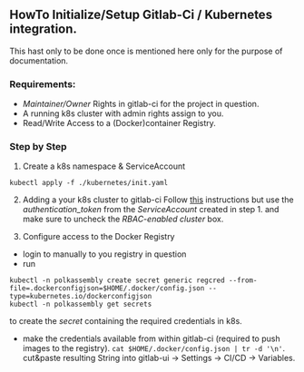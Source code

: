 ## HowTo Initialize/Setup **Gitlab-Ci / Kubernetes** integration.

This hast only to be done once is mentioned here only for the 
purpose of documentation.

### Requirements: 
* *Maintainer/Owner* Rights in gitlab-ci for the project in question.
* A running k8s cluster with admin rights assign to you.
* Read/Write Access to a (Docker)container Registry.

### Step by Step

1. Create a k8s namespace & ServiceAccount 
```
kubectl apply -f ./kubernetes/init.yaml
```

2. Adding a your k8s cluster to gitlab-ci 
Follow [this](https://docs.gitlab.com/ee/user/project/clusters/add_remove_clusters.html#add-existing-cluster) instructions
but use the *authentication_token* from the *ServiceAccount* created in step 1. and make sure to uncheck the *RBAC-enabled cluster* box.

3. Configure access to the Docker Registry
* login to manually to you registry in question
* run
```
kubectl -n polkassembly create secret generic regcred --from-file=.dockerconfigjson=$HOME/.docker/config.json --type=kubernetes.io/dockerconfigjson
kubectl -n polkassembly get secrets
```  
to create the *secret* containing the required credentials in k8s.
* make the credentials available from within gitlab-ci (required to push images to the registry).
`cat $HOME/.docker/config.json | tr -d '\n'`. cut&paste resulting String into gitlab-ui -> Settings -> CI/CD -> Variables.
